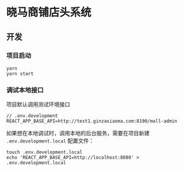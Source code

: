 # 晓马商铺店头系统

## 开发

### 项目启动

```
yarn
yarn start
```

### 调试本地接口

项目默认调用测试环境接口

```
// .env.development
REACT_APP_BASE_API=http://test1.ginzaxiaoma.com:8190/mall-admin
```

如果想在本地调试时，调用本地的后台服务，需要在项目新建 `.env.development.local` 配置文件：

```
touch .env.development.local
echo 'REACT_APP_BASE_API=http://localhost:8080' > .env.development.local
```
